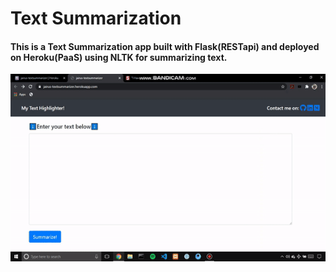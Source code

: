 # Text Summarization

#### This is a Text Summarization app built with Flask(RESTapi) and deployed on Heroku(PaaS) using NLTK for summarizing text.


<img src="text_summarization.gif" height="300" widht="500">
